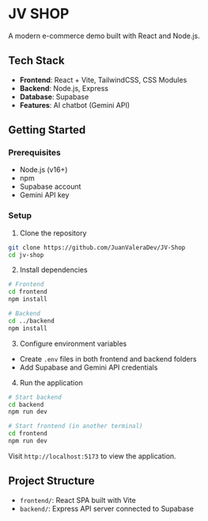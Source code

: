 # JV SHOP

A modern e-commerce demo built with React and Node.js.

## Tech Stack

- **Frontend**: React + Vite, TailwindCSS, CSS Modules
- **Backend**: Node.js, Express
- **Database**: Supabase
- **Features**: AI chatbot (Gemini API)

## Getting Started

### Prerequisites
- Node.js (v16+)
- npm
- Supabase account
- Gemini API key

### Setup

1. Clone the repository
```bash
git clone https://github.com/JuanValeraDev/JV-Shop
cd jv-shop
```

2. Install dependencies
```bash
# Frontend
cd frontend
npm install

# Backend
cd ../backend
npm install
```

3. Configure environment variables
- Create `.env` files in both frontend and backend folders
- Add Supabase and Gemini API credentials

4. Run the application
```bash
# Start backend
cd backend
npm run dev

# Start frontend (in another terminal)
cd frontend
npm run dev
```

Visit `http://localhost:5173` to view the application.

## Project Structure

- `frontend/`: React SPA built with Vite
- `backend/`: Express API server connected to Supabase
